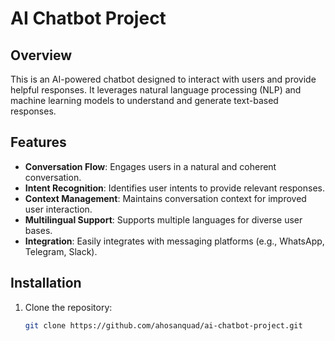 # AI Chatbot Project

## Overview

This is an AI-powered chatbot designed to interact with users and provide helpful responses. It leverages natural language processing (NLP) and machine learning models to understand and generate text-based responses.

## Features

- **Conversation Flow**: Engages users in a natural and coherent conversation.
- **Intent Recognition**: Identifies user intents to provide relevant responses.
- **Context Management**: Maintains conversation context for improved user interaction.
- **Multilingual Support**: Supports multiple languages for diverse user bases.
- **Integration**: Easily integrates with messaging platforms (e.g., WhatsApp, Telegram, Slack).

## Installation

1. Clone the repository:

   ```bash
   git clone https://github.com/ahosanquad/ai-chatbot-project.git
